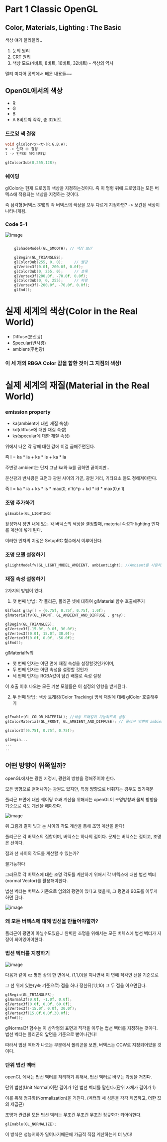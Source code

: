 # Part 1 Classic OpenGL
## Color, Materials, Lighting : The Basic


색상 얘기 블라블라..
1) 눈의 원리
2) CRT 원리
3) 색상 모드(4비트, 8비트, 16비트, 32비트) - 색상의 역사

멀티 미디어 공학에서 배운 내용들~~



## OpenGL에서의 색상
- R
- G
- B
- A
8비트씩 각각, 총 32비트


### 드로잉 색 결정

```c
void glColor<x><t>(R,G,B,A);
x -> 인자 수 결정
t -> 인자의 데이터타입
```


```cpp
glColcor3ub(0,255,128);
```

### 쉐이딩
glColor는 현재 드로잉의 색상을 지정하는것이다.
즉 이 명령 뒤에 드로잉되는 모든 버텍스에 적용되는 색상을 지정하는 것이다.

즉 삼각형(버텍스 3개)의 각 버텍스의 색상을 모두 다르게 지정하면?
-> 보간된 색상이 나타나게됨.

### Code 5-1
![image](https://github.com/user-attachments/assets/656fc98f-0c90-4cd4-bd31-810b5ac52238)


```cpp

    glShadeModel(GL_SMOOTH); // 색상 보간

    glBegin(GL_TRIANGLES);
    glColor3ub(255, 0, 0);     // 빨강
    glVertex3f(0.0f, 200.0f, 0.0f);
    glColor3ub(0, 255, 0);     // 초록
    glVertex3f(200.0f, -70.0f, 0.0f);
    glColor3ub(0, 0, 255);     // 파랑
    glVertex3f(-200.0f, -70.0f, 0.0f);
    glEnd();

```



# 실제 세계의 색상(Color in the Real World)

- Diffuse(분산광)
- Specular(반사광)
- ambient(주변광)

### 이 세 개의 RBGA Color 값을 합한 것이 그 지점의 색상!


# 실제 세계의 재질(Material in the Real World) 

### emission property
- ka(ambient에 대한 재질 속성)
- kd(diffuse에 대한 재질 속성)
- ks(specular에 대한 재질 속성)

위에서 나온 각 광에 대한 값에 이걸 곱해주면된다.

즉 I = ka * ia + ks * is + ka * ia


주변광 ambient는 단지 그냥 ka와 ia를 곱하면 끝이지만..

분산광과 반사광은
표면과 광원 사이의 가곧, 광원 거리, 기타요소 들도 정해져야한다.


즉 I = ka * ia + ks * is * max(0, n'h)^p + kd * id * max(0,n'l)

### 조명 추가하기
```cpp
glEnable(GL_LIGHTING)
```
활성화시 장면 내에 있는 각 버텍스의 색상을 결정할때, material 속성과 lighting 인자를 계산에 넣게 된다.

이러한 인자의 지정은 SetupRC 함수에서 이루어진다.

### 조명 모델 설정하기
```cpp
glLightModelfv(GL_LIGHT_MODEL_AMBIENT, ambientLight); //Ambient를 사용하도록 설정
```

### 재질 속성 설정하기
2가지의 방법이 있다.
1) 첫 번째 방법 :  각 폴리곤, 폴리곤 셋에 대하여 glMaterial 함수 호출해주기
```cpp
Glfloat gray[] = {0.75f, 0.75f, 0.75f, 1.0f);
glMaterialfv(GL_FRONT, GL_AMBIENT_AND_DIFFUSE , gray);

glBegin(GL_TRIANGLES);
glVertex3f(-15.0f, 0.0f, 30.0f);
glVertex3f(0.0f, 15.0f, 30.0f);
glVertex3f(0.0f, 0.0f, -56.0f);
glEnd();
```

glMaterialfv의 
- 첫 번째 인자는 어떤 면에 재질 속성을 설정할것인가이며,
- 두 번째 인자는 어떤 속성을 설정할 것인가
- 세 번째 인자는 RGBA값이 담긴 배열로 속성 설정

이 호출 이후 나오는 모든 기본 모델들은 이 설정의 영향을 받게된다.

2) 두 번째 방법 : 색상 트래킹(Color Tracking) 방식
   재질에 대해 glColor 호출해주기
```cpp

glEnable(GL_COLOR_MATERIAL); //색상 트래킹이 가능하도록 설정
glColorMaterial(GL_FRONT, GL_AMBIENT_AND_DIFFUSE); // 폴리곤 앞면에 ambient, diffuse 적용 + glColor에서 설정한 값이 적용될 재질 인자 지정

glcolor3f(0.75f, 0.75f, 0.75f);

glbegin...
...
..


```


## 어떤 방향이 위쪽일까?

openGL에서는 광원 지정시, 광원의 방향을 정해주어야 한다.

모든 방향으로 뻗어나가는 광원도 있지만, 특정 뱡향으로 비춰지는 경우도 있기때문

폴리곤 표면에 대한 쉐이딩 효과 계산을 위해서는 openGL이 조명방향과 물체 방향을 기준으로 각도 계산을 해야한다.

![image](https://github.com/user-attachments/assets/2b18f749-13e9-4b59-99bc-1fa33c886960)

위 그림과 같이 빛과 눈 사이의 각도 계산을 통해 조명 계산을 한다!


폴리곤은 각 버텍스의 집합이며, 버텍스는 하나의 점이다.
문제는 버텍스는 점이고, 조명은 선이다.

점과 선 사이의 각도를 계산할 수 있는가?

불가능하다

그러므로 각 버텍스에 대한 조명 각도를 계산하기 위해서 각 버텍스에 대한 법선 벡터(normal Vector)를 활용해야한다.

법선 벡터는 버텍스 기준으로 임의의 평면이 있다고 했을때, 그 평면과 90도를 이루게 하면 된다.

![image](https://github.com/user-attachments/assets/00f4a2b9-8a2f-4c9a-b25c-72d4ed84ef82)

### 왜 모든 버텍스에 대해 법선을 만들어야할까?

폴리곤이 평면이 아닐수도있음..!
완벽한 조명을 위해서는 모든 버텍스에 법선 벡터가 지정이 되어있어야한다.

### 법선 벡터를 지정하기
![image](https://github.com/user-attachments/assets/3eb88c01-b38f-47fd-92dd-6f15b1f77cca)

다음과 같이 xz 평면 상의 한 면에서, (1,1,0)을 지나면서 이 면에 직각인 선을 기준으로

그 선 위에 있는(y축 기준으로) 점을 하나 정한뒤(1,1,10)
그 두 점을 이으면된다.
```cpp
glBegin(GL_TRIANGLES);
glNormal3f(0.0f, -1.0f, 0.0f);
glVertex3f(0.0f, 0.0f, 60.0f);
glVertex3f(-15.0f, 0.0f, 30.0f);
glVertex3f(15.0f,0.0f,30.0f);
glEnd();
```

glNormal3f 함수는 이 삼각형의 표면과 직각을 이루는 법선 벡터를 지정하는 것이다.
법선 벡터는 폴리곤의 앞면을 기준으로 뻗어나간다!

따라서 법선 벡터가 나오는 부분에서 폴리곤을 보면, 버텍스는 CCW로 지정되어있을 것이다.

### 단위 법선 벡터
openGL 에서는 법선 벡터를 처리하기 위해서, 법선 벡터로 바꾸는 과정을 거친다.

단위 법선(Unit Normal)이란 길이가 1인 법선 벡터를 말한다.(단위 자체가 길이가 1)

이를 위해 정규화(Normalization)을 거친다.
(벡터의 세 성분을 각각 제곱하고, 더한 값의 제곱근)

조명과 관련된 모든 법선 벡터는 무조건 무조건 무조건 정규화가 되어야한다.
```cpp
glEnable(GL_NORMALIZE);
```
이 방식은 성능저하가 일어나기때문에
가급적 직접 계산하는게 더 낫다!


